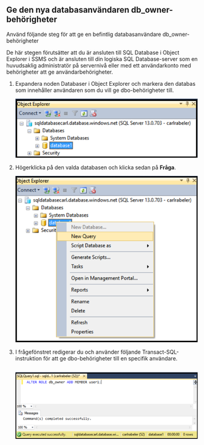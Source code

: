 

## Ge den nya databasanvändaren db_owner-behörigheter

Använd följande steg för att ge en befintlig databasanvändare db_owner-behörigheter

De här stegen förutsätter att du är ansluten till SQL Database i Object Explorer i SSMS och är ansluten till din logiska SQL Database-server som en huvudsaklig administratör på servernivå eller med ett användarkonto med behörigheter att ge användarbehörigheter. 

1. Expandera noden Databaser i Object Explorer och markera den databas som innehåller användaren som du vill ge dbo-behörigheter till.

     ![SQL Server Management Studio: Anslut till en SQL Database-server](./media/sql-database-create-new-database-user/sql-database-create-new-database-user-1.png)

2. Högerklicka på den valda databasen och klicka sedan på **Fråga**.

     ![SQL Server Management Studio: Anslut till en SQL Database-server](./media/sql-database-create-new-database-user/sql-database-create-new-database-user-2.png)

3. I frågefönstret redigerar du och använder följande Transact-SQL-instruktion för att ge dbo-behörigheter till en specifik användare. 

    ```ALTER ROLE db_owner ADD MEMBER user1;
    ```

     ![SQL Server Management Studio: Connect to SQL Database server](./media/sql-database-grant-database-user-dbo-permissions/sql-database-grant-database-user-dbo-permissions-1.png)




<!--HONumber=Sep16_HO3-->


